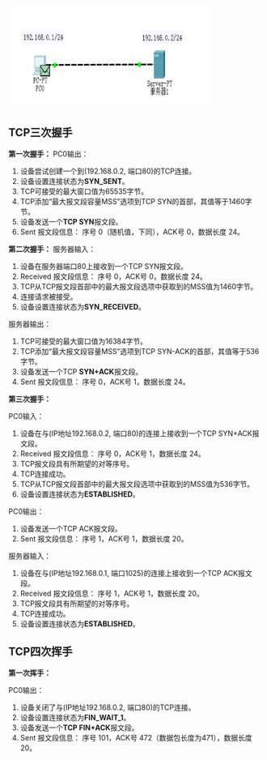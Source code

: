 <div align=left><img width="400" height="200" src="./test-images/TCP过程.PNG"/></div> 

## TCP三次握手
**第一次握手：**
PC0输出：
1. 设备尝试创建一个到(192.168.0.2, 端口80)的TCP连接。
2. 设备设置连接状态为**SYN_SENT**。
3. TCP可接受的最大窗口值为65535字节。
4. TCP添加“最大报文段容量MSS”选项到TCP SYN的首部，其值等于1460字节。
5. 设备发送一个**TCP SYN**报文段。
6. Sent 报文段信息： 序号 0（随机值，下同），ACK号 0，数据长度 24。


**第二次握手：**
服务器输入：
1. 设备在服务器端口80上接收到一个TCP SYN报文段。
2. Received 报文段信息： 序号 0，ACK号 0，数据长度 24。
3. TCP从TCP报文段首部中的最大报文段选项中获取到的MSS值为1460字节。
4. 连接请求被接受。
5. 设备设置连接状态为**SYN_RECEIVED**。


服务器输出：
1. TCP可接受的最大窗口值为16384字节。
2. TCP添加“最大报文段容量MSS”选项到TCP SYN-ACK的首部，其值等于536字节。
3. 设备发送一个TCP **SYN+ACK**报文段。
4. Sent 报文段信息： 序号 0，ACK号 1，数据长度 24。

**第三次握手：**

PC0输入：
1. 设备在与(IP地址192.168.0.2, 端口80)的连接上接收到一个TCP SYN+ACK报文段。
2. Received 报文段信息： 序号 0，ACK号 1，数据长度 24。
3. TCP报文段具有所期望的对等序号。
4. TCP连接成功。
5. TCP从TCP报文段首部中的最大报文段选项中获取到的MSS值为536字节。
6. 设备设置连接状态为**ESTABLISHED**。


PC0输出：
1. 设备发送一个TCP ACK报文段。
2. Sent 报文段信息： 序号 1，ACK号 1，数据长度 20。

服务器输入：
1. 设备在与(IP地址192.168.0.1, 端口1025)的连接上接收到一个TCP ACK报文段。
2. Received 报文段信息： 序号 1，ACK号 1，数据长度 20。
3. TCP报文段具有所期望的对等序号。
4. TCP连接成功。
5. 设备设置连接状态为**ESTABLISHED**。

## TCP四次挥手
**第一次挥手：**

PC0输出：
1. 设备关闭了与(IP地址192.168.0.2, 端口80)的TCP连接。
2. 设备设置连接状态为**FIN_WAIT_1**。
3. 设备发送一个**TCP FIN+ACK**报文段。
4. Sent 报文段信息： 序号 101，ACK号 472（数据包长度为471），数据长度 20。
